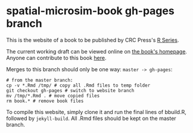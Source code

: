spatial-microsim-book gh-pages branch
=====================

This is the website of a book to be published by CRC Press's
[R Series](http://www.crcpress.com/browse/series/crctherser).

The current working draft can be viewed online on
[the book's homepage](http://robinlovelace.net/spatial-microsim-book/).
Anyone can contribute to this book
[here](https://github.com/Robinlovelace/spatial-microsim-book).

Merges to this branch should only be one way: `master -> gh-pages`:

```
# from the master branch:
cp -v *.Rmd /tmp/ # copy all .Rmd files to temp folder
git checkout gh-pages # switch to website branch
mv /tmp/*.Rmd . # move copied files
rm book.* # remove book files
```

To compile this website, simply clone it and run the final lines
of bbuild.R, followed by 
`jekyll-build`. All .Rmd files should be kept on the master branch.


